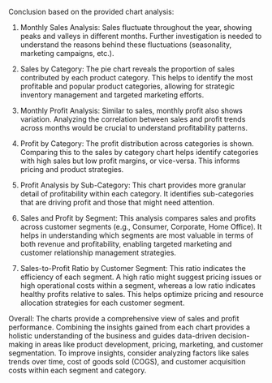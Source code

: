 

 Conclusion based on the provided chart analysis:

 1. Monthly Sales Analysis: Sales fluctuate throughout the year, showing peaks and valleys in different months.  Further investigation is needed to understand the reasons behind these fluctuations (seasonality, marketing campaigns, etc.).

 2. Sales by Category:  The pie chart reveals the proportion of sales contributed by each product category. This helps to identify the most profitable and popular product categories, allowing for strategic inventory management and targeted marketing efforts.

 3. Monthly Profit Analysis:  Similar to sales, monthly profit also shows variation.  Analyzing the correlation between sales and profit trends across months would be crucial to understand profitability patterns.

 4. Profit by Category: The profit distribution across categories is shown.  Comparing this to the sales by category chart helps identify categories with high sales but low profit margins, or vice-versa. This informs pricing and product strategies.


 5. Profit Analysis by Sub-Category: This chart provides more granular detail of profitability within each category.  It identifies sub-categories that are driving profit and those that might need attention.

 6. Sales and Profit by Segment:  This analysis compares sales and profits across customer segments (e.g., Consumer, Corporate, Home Office).  It helps in understanding which segments are most valuable in terms of both revenue and profitability, enabling targeted marketing and customer relationship management strategies.


 7. Sales-to-Profit Ratio by Customer Segment: This ratio indicates the efficiency of each segment.  A high ratio might suggest pricing issues or high operational costs within a segment, whereas a low ratio indicates healthy profits relative to sales.  This helps optimize pricing and resource allocation strategies for each customer segment.


 Overall: The charts provide a comprehensive view of sales and profit performance. Combining the insights gained from each chart provides a holistic understanding of the business and guides data-driven decision-making in areas like product development, pricing, marketing, and customer segmentation.  To improve insights, consider analyzing factors like sales trends over time, cost of goods sold (COGS), and customer acquisition costs within each segment and category.

